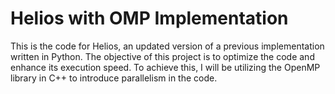 # Helios with OMP Implementation
This is the code for Helios, an updated version of a previous implementation written in Python. The objective of this project is to optimize the code and enhance its execution speed. To achieve this, I will be utilizing the OpenMP library in C++ to introduce parallelism in the code.
